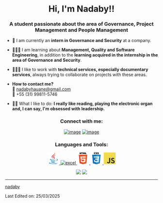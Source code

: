 <h1 align="center">Hi, I'm Nadaby!!</h1>
<h3 align="center"> A student passionate about the area of Governance, Project Management and People Management </h3>

- 🚀 I am currently an **intern in Governance and Security** at a company.<br>

- 👩🏽‍🎓 I am learning about **Management, Quality and Software Engineering**, in addition to the **learning acquired in the internship in the area of Governance and Security**.<br>

- 👩🏽‍💻 I like to work with **technical services, especially documentary services**, always trying to collaborate on projects with these areas.<br>

- **How to contact me?**  <br>
  📩 nadabyhauane@gmail.com  <br>
  📲 +55 (31) 99811-5746<br>

- 🫶🏽 What I like to do: **I really like reading, playing the electronic organ and, I can say, I'm obsessed with leadership.**

<h3 align="center">Connect with me:</h3>
<div align="center">

[![image](https://img.shields.io/badge/LinkedIn-0077B5?style=for-the-badge&logo=linkedin&logoColor=white)](https://www.linkedin.com/in/nadaby-hauane-dourado-de-oliveira-b1810b251/)
[![image](https://img.shields.io/badge/Instagram-E4405F?style=for-the-badge&logo=instagram&logoColor=white)](https://www.instagram.com/nadaby_hauane/?next=%2F)

</div>

<h3 align="center">Languages and Tools:</h3>

<p align="center"> 
  <a href="https://www.java.com" target="_blank"> 
    <img src="https://raw.githubusercontent.com/devicons/devicon/master/icons/java/java-original.svg" alt="java" width="40" height="40"/> 
  </a>  
  <a href="https://www.microsoft.com/en-us/microsoft-365/excel" target="_blank"> 
    <img src="https://cdn.worldvectorlogo.com/logos/microsoft-excel-2013.svg" alt="excel" width="40" height="40"/> 
  </a> 
  <a href="https://www.w3.org/html/" target="_blank"> 
    <img src="https://raw.githubusercontent.com/devicons/devicon/master/icons/html5/html5-original-wordmark.svg" alt="html5" width="40" height="40"/> 
  </a>
  <a href="https://www.w3schools.com/css/" target="_blank"> 
    <img src="https://raw.githubusercontent.com/devicons/devicon/master/icons/css3/css3-original-wordmark.svg" alt="css3" width="40" height="40"/> 
  </a> 
  <a href="https://developer.mozilla.org/en-US/docs/Web/JavaScript" target="_blank"> 
    <img src="https://raw.githubusercontent.com/devicons/devicon/master/icons/javascript/javascript-original.svg" alt="javascript" width="40" height="40"/> 
  </a> 
</p>

<p align="center">
  <img height="150" src="https://github-readme-stats.vercel.app/api?username=nadaby&theme=react&show_icons=true&include_all_commits=true" />
  <img height="150" src="https://github-readme-stats.vercel.app/api/top-langs/?username=nadaby&theme=react&layout=compact" />
</p>

------

[nadaby](https://github.com/nadaby)

Last Edited on: 25/03/2025
